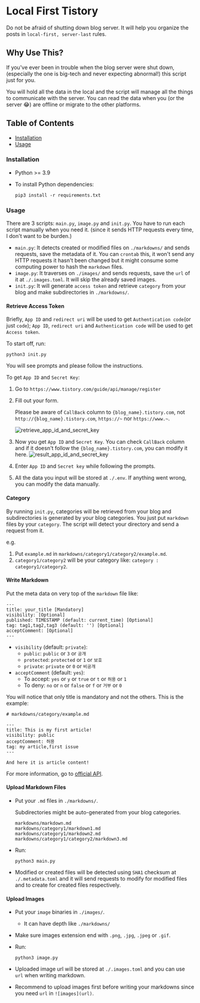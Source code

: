 # Local First Tistory

Do not be afraid of shutting down blog server. It will help you organize the posts in `local-first, server-last` rules.

## Why Use This?

If you've ever been in trouble when the blog server were shut down, (especially the one is big-tech and never expecting abnormal!) this script just for you. 

You will hold all the data in the local and the script will manage all the things to communicate with the server. You can read the data when you (or the server 😂) are offline or migrate to the other platforms.

## Table of Contents
- [Installation](#Installation)
- [Usage](#Usage)

### Installation

- Python >= 3.9
- To install Python dependencies:

    ```
    pip3 install -r requirements.txt
    ```

### Usage

There are 3 scripts: `main.py`, `image.py` and `init.py`.
You have to run each script  manually when you need it. (since it sends HTTP requests every time, I don't want to be burden.)
- `main.py`: It detects created or modified files on `./markdowns/` and sends requests, save the metadata of it. You can `crontab` this, it won't send any HTTP requests it hasn't been changed but it might consume some computing power to hash the `markdown` files.
- `image.py`: It traverses on `./images/` and sends requests, save the `url` of it at `./.images.toml`. It will skip the already saved images.
- `init.py`: It will generate `access token` and retrieve `category` from your blog and make subdirectories in `./markdowns/`.

#### Retrieve Access Token

Briefly, `App ID` and `redirect uri` will be used to get `Authentication code`(or just `code`); `App ID`, `redirect uri` and `Authentication code` will be used to get `Access token`.

To start off, run:

    python3 init.py

You will see prompts and please follow the instructions.

To get `App ID` and `Secret Key`:

1. Go to `https://www.tistory.com/guide/api/manage/register`

1. Fill out your form. 
    
    Please be aware of `CallBack` column to `{blog_name}.tistory.com`, not `http://{blog_name}.tistory.com`, `https://~` nor `https://www.~`.

    ![retrieve_app_id_and_secret_key](https://github.com/choikangjae/local-first-tistory/assets/99468424/4859388a-6670-4b0b-a2ed-6a4111a03ad1)

1. Now you get `App ID` and `Secret Key`. You can check `CallBack` column and if it doesn't follow the `{blog_name}.tistory.com`, you can modify it here.
    ![result_app_id_and_secret_key](https://github.com/choikangjae/local-first-tistory/assets/99468424/204c4c0e-cccb-455f-940d-f6b3632ba2c2)

1. Enter `App ID` and `Secret key` while following the prompts.

1. All the data you input will be stored at `./.env`. If anything went wrong, you can modify the data manually.

#### Category

By running `init.py`, categories will be retrieved from your blog and subdirectories is generated by your blog categories. You just put `markdown` files by your `category`. The script will detect your directory and send a request from it. 

e.g.
1. Put `example.md` in `markdowns/category1/category2/example.md`.
1. `category1/category2` will be your category like: `category : category1/category2`.


#### Write Markdown

Put the meta data on very top of the `markdown` file like:

```
---
title: your_title [Mandatory]
visibility: [Optional]
published: TIMESTAMP (default: current_time) [Optional]
tag: tag1,tag2,tag3 (default: '') [Optional]
acceptComment: [Optional]
---
```

- `visibility` (default: `private`):
    - `public`: `public` or `3` or `공개`
    - `protected`: `protected` or `1` or `보호`
    - `private`: `private` or `0` or `비공개`
- `acceptComment` (default: `yes`):
    - To accept: `yes` or `y` or `true` or `t` or `허용` or `1`
    - To deny: `no` or `n` or `false` or `f` or `거부` or `0`

You will notice that only title is mandatory and not the others. This is the example:

```
# markdowns/category/example.md

---
title: This is my first article!
visibility: public
acceptComment: 허용
tag: my article,first issue
---

And here it is article content!
```

For more information, go to [official API](https://tistory.github.io/document-tistory-apis/apis/v1/post/write.html).

#### Upload Markdown Files

- Put your `.md` files in `./markdowns/`. 
    
    Subdirectories might be auto-generated from your blog categories.
    ```
    markdowns/markdown.md
    markdowns/category1/markdown1.md
    markdowns/category1/markdown2.md
    markdowns/category1/category2/markdown3.md
    ```
- Run:
    ```
    python3 main.py
    ```
- Modified or created files will be detected using `SHA1` checksum at `./.metadata.toml` and it will send requests to modify for modified files and to create for created files respectively.

#### Upload Images

- Put your `image` binaries in `./images/`. 
    - It can have depth like `./markdowns/`
    
- Make sure images extension end with `.png`, `.jpg`, `.jpeg` or `.gif`.

- Run:
    ```
    python3 image.py
    ```

- Uploaded image url will be stored at `./.images.toml` and you can use `url` when writing markdown.

- Recommend to upload images first before writing your markdowns since you need `url` in `![images](url)`.
